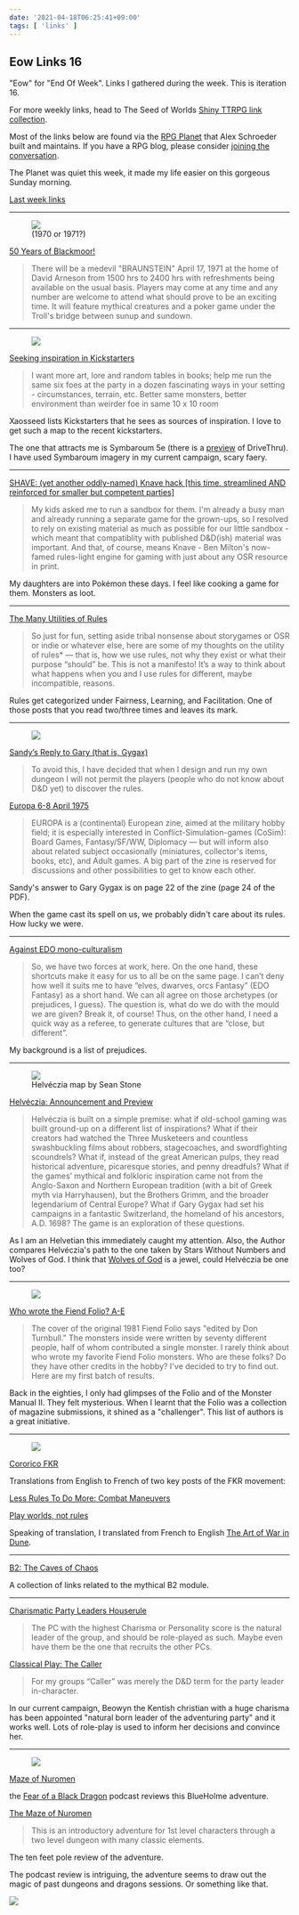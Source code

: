 ```yaml
---
date: '2021-04-18T06:25:41+09:00'
tags: [ 'links' ]
---
```


## Eow Links 16

"Eow" for "End Of Week". Links I gathered during the week. This is iteration 16.

For more weekly links, head to The Seed of Worlds [Shiny TTRPG link collection](https://seedofworlds.blogspot.com/search/label/weekly%20links).

Most of the links below are found via the [RPG Planet](https://campaignwiki.org/rpg/) that Alex Schroeder built and maintains. If you have a RPG blog, please consider [joining the conversation](https://campaignwiki.org/wiki/Planet/Please_join!).

The Planet was quiet this week, it made my life easier on this gorgeous Sunday morning.

[Last week links](20210410.html?t=Eow_Links_15&f=eow16)

<hr/>

<figure class="right">
<a href="http://boggswood.blogspot.com/2017/05/the-spanish-royals-character-sheet.html"><img src="images/20210418_braunstien.jpg" loading="lazy" /></a>
<figcaption>
(1970 or 1971?)
</figcaption>
</figure>

[50 Years of Blackmoor!](http://blackmoormystara.blogspot.com/2021/04/50-years-of-blackmoor.html)

> There will be a medevil "BRAUNSTEIN" April 17, 1971 at the home of David Arneson from 1500 hrs to 2400 hrs with refreshments being available on the usual basis. Players may come at any time and any number are welcome to attend what should prove to be an exciting time. It will feature mythical creatures and a poker game under the Troll's bridge between sunup and sundown.

<hr/>

<figure class="right">
<img src="images/20210418_ruins.jpg" loading="lazy" />
<figcaption>
</figcaption>
</figure>

[Seeking inspiration in Kickstarters](http://seedofworlds.blogspot.com/2021/04/seeking-inspiration-in-kickstarters.html)

> I want more art, lore and random tables in books; help me run the same six foes at the party in a dozen fascinating ways in your setting - circumstances, terrain, etc. Better same monsters, better environment than weirder foe in same 10 x 10 room

Xaosseed lists Kickstarters that he sees as sources of inspiration. I love to get such a map to the recent kickstarters.

The one that attracts me is Symbaroum 5e (there is a [preview](https://www.drivethrurpg.com/product/317720/Ruins-of-Symbaroum-5E--The-Promised-Land) of DriveThru). I have used Symbaroum imagery in my current campaign, scary faery.

<hr/>

[SHAVE: (yet another oddly-named) Knave hack [this time, streamlined AND reinforced for smaller but competent parties]](https://gundobadgames.blogspot.com/2021/04/shave-yet-another-oddly-named-knave.html)

> My kids asked me to run a sandbox for them. I'm already a busy man and already running a separate game for the grown-ups, so I resolved to rely on existing material as much as possible for our little sandbox - which meant that compatiblity with published D&D(ish) material was important. And that, of course, means Knave - Ben Milton's now-famed rules-light engine for gaming with just about any OSR resource in print.

My daughters are into Pokémon these days. I feel like cooking a game for them. Monsters as loot.

<hr/>

[The Many Utilities of Rules](https://www.indiegamereadingclub.com/indie-game-reading-club/the-many-utilities-of-rules/)

> So just for fun, setting aside tribal nonsense about storygames or OSR or indie or whatever else, here are some of my thoughts on the utility of rules\* — that is, how we use rules, not why they exist or what their purpose “should” be. This is not a manifesto! It’s a way to think about what happens when you and I use rules for different, maybe incompatible, reasons.

Rules get categorized under Fairness, Learning, and Facilitation. One of those posts that you read two/three times and leaves its mark.

<hr/>

<figure class="right">
<a href="http://www.whiningkentpigs.com/DW/oldzines/europa6-8.pdf"><img src="images/20210418_sandy.jpg" loading="lazy" /></a>
<figcaption>
</figcaption>
</figure>

[Sandy’s Reply to Gary (that is, Gygax)](https://dreamingdragonslayer.com/2021/04/12/sandys-reply-to-gary-that-is-gygax/)

> To avoid this, I have decided that when I design and run my own dungeon I will not permit the players (people who do not know about D&D yet) to discover the rules.

[Europa 6-8 April 1975](http://www.whiningkentpigs.com/DW/oldzines/europa6-8.pdf)

> EUROPA is a (continental) European zine, aimed at the military hobby field; it is especially interested in Conflict-Simulation-games (CoSim): Board Games, Fantasy/SF/WW, Diplomacy — but will inform also about related subject occasionally (miniatures, collector's items, books, etc), and Adult games. A big part of the zine is reserved for discussions and other possibilities to get to know each other.

Sandy's answer to Gary Gygax is on page 22 of the zine (page 24 of the PDF).

When the game cast its spell on us, we probably didn't care about its rules. How lucky we were.

<hr/>

[Against EDO mono-culturalism](https://alexschroeder.ch/wiki/2021-04-13_Against_EDO_mono-culturalism)

> So, we have two forces at work, here. On the one hand, these shortcuts make it easy for us to all be on the same page. I can’t deny how well it suits me to have “elves, dwarves, orcs Fantasy” (EDO Fantasy) as a short hand. We can all agree on those archetypes (or prejudices, I guess). The question is, what do we do with the mould we are given? Break it, of course! Thus, on the other hand, I need a quick way as a referee, to generate cultures that are “close, but different”.

My background is a list of prejudices.

<hr/>

<figure class="right">
<a href="images/20210418_helveczia.png"><img src="images/20210418_helveczia.png" loading="lazy" /></a>
<figcaption>
Helvéczia map by Sean Stone
</figcaption>
</figure>

[Helvéczia: Announcement and Preview](https://beyondfomalhaut.blogspot.com/2021/04/news-helveczia-announcement-and-preview.html)

> Helvéczia is built on a simple premise: what if old-school gaming was built ground-up on a different list of inspirations? What if their creators had watched the Three Musketeers and countless swashbuckling films about robbers, stagecoaches, and swordfighting scoundrels? What if, instead of the great American pulps, they read historical adventure, picaresque stories, and penny dreadfuls? What if the games’ mythical and folkloric inspiration came not from the Anglo-Saxon and Northern European tradition (with a bit of Greek myth via Harryhausen), but the Brothers Grimm, and the broader legendarium of Central Europe? What if Gary Gygax had set his campaigns in a fantastic Switzerland, the homeland of his ancestors, A.D. 1698? The game is an exploration of these questions.

As I am an Helvetian this immediately caught my attention. Also, the Author compares Helvéczia's path to the one taken by Stars Without Numbers and Wolves of God. I think that [Wolves of God](https://www.drivethrurpg.com/product/308470/Wolves-of-God-Adventures-in-Dark-Ages-England?affiliate_id=2746229) is a jewel, could Helvéczia be one too?

<hr/>

<figure class="right smaller">
<a href="images/20210418_folio.jpg"><img src="images/20210418_folio.jpg" loading="lazy" /></a>
<figcaption>
</figcaption>
</figure>

[Who wrote the Fiend Folio? A-E](http://jrients.blogspot.com/2021/04/who-wrote-fiend-folio-e.html)

> The cover of the original 1981 Fiend Folio says "edited by Don Turnbull." The monsters inside were written by seventy different people, half of whom contributed a single monster. I rarely think about who wrote my favorite Fiend Folio monsters. Who are these folks? Do they have other credits in the hobby? I've decided to try to find out. Here are my first batch of results.

Back in the eighties, I only had glimpses of the Folio and of the Monster Manual II. They felt mysterious. When I learnt that the Folio was a collection of magazine submissions, it shined as a "challenger". This list of authors is a great initiative.

<hr/>

<figure class="right smaller">
<img src="images/20210414_duke.jpg" loading="lazy" />
<figcaption>
</figcaption>
</figure>

[Cororico FKR](https://undergroundadv.blogspot.com/search/label/Cocorico)

Translations from English to French of two key posts of the FKR movement:

[Less Rules To Do More: Combat Maneuvers](https://aboleth-overlords.com/2020/08/30/less-rules-to-do-more-combat-maneuvers/)

[Play worlds, not rules](https://darkwormcolt.wordpress.com/2018/10/01/play-worlds-not-rules-juggling-ideas-for-stone-age-rpg-sessions/)

Speaking of translation, I translated from French to English [The Art of War in Dune](20210414.html?t=The_Art_of_War_in_Dune&f=eow16).

<hr/>

[B2: The Caves of Chaos](https://osrgrimoire.blogspot.com/2021/04/b2-caves-of-chaos.html)

A collection of links related to the mythical B2 module.

<hr/>

[Charismatic Party Leaders Houserule](https://killitwithfirerpg.blogspot.com/2021/04/charismatic-party-leaders-houserule.html)

> The PC with the highest Charisma or Personality score is the natural leader of the group, and should be role-played  as such. Maybe even have them be the one that recruits the other PCs.

[Classical Play: The Caller](https://gnomestew.com/classical-play-the-caller/)

> For my groups “Caller” was merely the D&D term for the party leader in-character.

In our current campaign, Beowyn the Kentish christian with a huge charisma has been appointed "natural born leader of the adventuring party" and it works well. Lots of role-play is used to inform her decisions and convince her.

<hr/>

<figure class="right smaller">
<a href="images/20210418_bholme.jpg"><img src="images/20210418_bholme.jpg" loading="lazy" /></a>
<figcaption>
</figcaption>
</figure>

[Maze of Nuromen](https://www.gauntlet-rpg.com/fear-of-a-black-dragon/maze-of-nuromen)

the [Fear of a Black Dragon](https://www.gauntlet-rpg.com/fear-of-a-black-dragon) podcast reviews this BlueHolme adventure.

[The Maze of Nuromen](https://tenfootpole.org/ironspike/?p=1182)

> This is an introductory adventure for 1st level characters through a two level dungeon with many classic elements.

The ten feet pole review of the adventure.

The podcast review is intriguing, the adventure seems to draw out the magic of past dungeons and dragons sessions. Or something like that.

<img class="pix" src="/images/pix.png?t=eow16" loading="lazy" />

